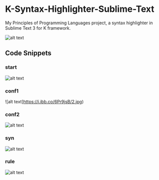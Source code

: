 # K-Syntax-Highlighter-Sublime-Text
My Principles of Programming Languages project, a syntax highlighter in Sublime Text 3 for K framework.

![alt text](https://i.ibb.co/MZqqD02/kproj.jpg)

## Code Snippets

### start

![alt text](https://i.ibb.co/LCQpk15/1.jpg)

### conf1

![alt text]https://i.ibb.co/6Pr9jsB/2.jpg)

### conf2

![alt text](https://i.ibb.co/zSP4HVw/3.jpg)

### syn

![alt text](https://i.ibb.co/gjDX3gk/5.jpg)

### rule

![alt text](https://i.ibb.co/GRmVqhq/4.jpg)
